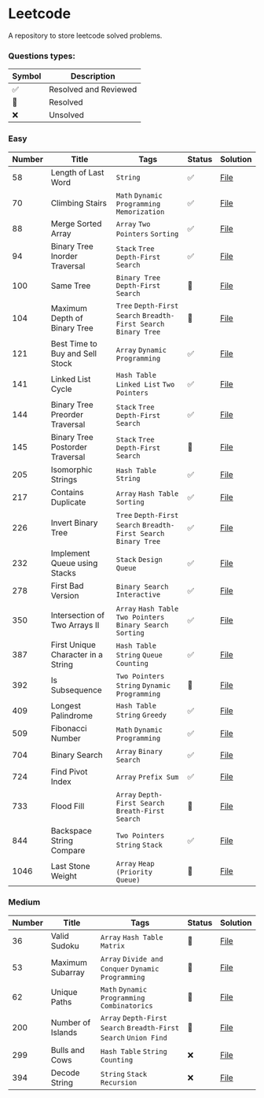 # Leetcode

A repository to store leetcode solved problems.

### Questions types: 

| Symbol              | Description           |
|---------------------|-----------------------|
| :white_check_mark:  | Resolved and Reviewed |
| :construction:      | Resolved              |
| :x:                 | Unsolved              |

### Easy

| Number | Title                              | Tags                                                             | Status             | Solution                                                                                                               |
|--------|------------------------------------|------------------------------------------------------------------|--------------------|------------------------------------------------------------------------------------------------------------------------|
| 58     | Length of Last Word                | `String`                                                         | :white_check_mark: | [File](https://github.com/johnazedo/interview-questions/blob/main/leetcode/easy/length_of_last_word.go)                |
| 70     | Climbing Stairs                    | `Math` `Dynamic Programming` `Memorization`                      | :white_check_mark: | [File](https://github.com/johnazedo/interview-questions/blob/main/leetcode/easy/climbing_stairs.go)                    |
| 88     | Merge Sorted Array                 | `Array` `Two Pointers` `Sorting`                                 | :white_check_mark: | [File](https://github.com/johnazedo/interview-questions/blob/main/leetcode/easy/merge_sorted_array.go)                 |
| 94     | Binary Tree Inorder Traversal      | `Stack` `Tree` `Depth-First Search`                              | :white_check_mark: | [File](https://github.com/johnazedo/interview-questions/blob/main/leetcode/easy/binary_tree_inorder_traversal.go)      |
| 100    | Same Tree                          | `Binary Tree` `Depth-First Search`                               | :construction:     | [File](https://github.com/johnazedo/interview-questions/blob/main/leetcode/easy/same_tree.go)                          |
| 104    | Maximum Depth of Binary Tree       | `Tree` `Depth-First Search` `Breadth-First Search` `Binary Tree` | :construction:     | [File](https://github.com/johnazedo/interview-questions/blob/main/leetcode/easy/maximun_depth_of_binary_tree.go)       |
| 121    | Best Time to Buy and Sell Stock    | `Array` `Dynamic Programming`                                    | :white_check_mark: | [File](https://github.com/johnazedo/interview-questions/blob/main/leetcode/easy/best_time_to_buy_and_sell_stock.go)    |
| 141    | Linked List Cycle                  | `Hash Table` `Linked List` `Two Pointers`                        | :white_check_mark: | [File](https://github.com/johnazedo/interview-questions/blob/main/leetcode/easy/linked_list_cycle.go)                  |
| 144    | Binary Tree Preorder Traversal     | `Stack` `Tree` `Depth-First Search`                              | :white_check_mark: | [File](https://github.com/johnazedo/interview-questions/blob/main/leetcode/easy/binary_tree_preorder_traversal.go)     |
| 145    | Binary Tree Postorder Traversal    | `Stack` `Tree` `Depth-First Search`                              | :construction:     | [File](https://github.com/johnazedo/interview-questions/blob/main/leetcode/easy/binary_tree_postorder_traversal.go)    |
| 205    | Isomorphic Strings                 | `Hash Table` `String`                                            | :white_check_mark: | [File](https://github.com/johnazedo/interview-questions/blob/main/leetcode/easy/isomorphic_strings.go)                 |
| 217    | Contains Duplicate                 | `Array` `Hash Table` `Sorting`                                   | :white_check_mark: | [File](https://github.com/johnazedo/interview-questions/blob/main/leetcode/easy/contains_duplicate.go)                 |
| 226    | Invert Binary Tree                 | `Tree` `Depth-First Search` `Breadth-First Search` `Binary Tree` | :white_check_mark: | [File](https://github.com/johnazedo/interview-questions/blob/main/leetcode/easy/invert_binary_tree.go)                 |
| 232    | Implement Queue using Stacks       | `Stack` `Design` `Queue`                                         | :white_check_mark: | [File](https://github.com/johnazedo/interview-questions/blob/main/leetcode/easy/implement_queue_using_stacks.go)       |
| 278    | First Bad Version                  | `Binary Search` `Interactive`                                    | :white_check_mark: | [File](https://github.com/johnazedo/interview-questions/blob/main/leetcode/easy/first_bad_version.go)                  |
| 350    | Intersection of Two Arrays II      | `Array` `Hash Table` `Two Pointers` `Binary Search` `Sorting`    | :white_check_mark: | [File](https://github.com/johnazedo/interview-questions/blob/main/leetcode/easy/intersection_of_two_arrays_two.go)     |
| 387    | First Unique Character in a String | `Hash Table` `String` `Queue` `Counting`                         | :white_check_mark: | [File](https://github.com/johnazedo/interview-questions/blob/main/leetcode/easy/first_unique_character_in_a_string.go) |
| 392    | Is Subsequence                     | `Two Pointers` `String` `Dynamic Programming`                    | :construction:     | [File](https://github.com/johnazedo/interview-questions/blob/main/leetcode/easy/is_subsequence.go)                     |
| 409    | Longest Palindrome                 | `Hash Table` `String` `Greedy`                                   | :white_check_mark: | [File](https://github.com/johnazedo/interview-questions/blob/main/leetcode/easy/longest_palindrome.go)                 |
| 509    | Fibonacci Number                   | `Math` `Dynamic Programming`                                     | :white_check_mark: | [File](https://github.com/johnazedo/interview-questions/blob/main/leetcode/easy/fibonacci_number.go)                   |
| 704    | Binary Search                      | `Array` `Binary Search`                                          | :white_check_mark: | [File](https://github.com/johnazedo/interview-questions/blob/main/leetcode/easy/binary_search.go)                      |
| 724    | Find Pivot Index                   | `Array` `Prefix Sum`                                             | :white_check_mark: | [File](https://github.com/johnazedo/interview-questions/blob/main/leetcode/easy/find_pivot_index.go)                   |
| 733    | Flood Fill                         | `Array` `Depth-First Search` `Breath-First Search`               | :construction:     | [File](https://github.com/johnazedo/interview-questions/blob/main/leetcode/easy/flood_fill.go)                         |
| 844    | Backspace String Compare           | `Two Pointers` `String` `Stack`                                  | :white_check_mark: | [File](https://github.com/johnazedo/interview-questions/blob/main/leetcode/easy/backspace_string_compare.go)           |
| 1046   | Last Stone Weight                  | `Array` `Heap (Priority Queue)`                                  | :construction:     | [File](https://github.com/johnazedo/interview-questions/blob/main/leetcode/easy/last_stone_weight.go)                  |

### Medium

| Number | Title             | Tags                                                             | Status         | Solution                                                                                                |
|--------|-------------------|------------------------------------------------------------------|----------------|---------------------------------------------------------------------------------------------------------|
| 36     | Valid Sudoku      | `Array` `Hash Table` `Matrix`                                    | :construction: | [File](https://github.com/johnazedo/interview-questions/blob/main/leetcode/medium/valid_sudoku.go)      |
| 53     | Maximum Subarray  | `Array` `Divide and Conquer` `Dynamic Programming`               | :construction: | [File](https://github.com/johnazedo/interview-questions/blob/main/leetcode/medium/maximum_subarray.go)  | 
| 62     | Unique Paths      | `Math` `Dynamic Programming` `Combinatorics`                     | :construction: | [File](https://github.com/johnazedo/interview-questions/blob/main/leetcode/medium/unique_paths.go)      |
| 200    | Number of Islands | `Array` `Depth-First Search` `Breadth-First Search` `Union Find` | :construction: | [File](https://github.com/johnazedo/interview-questions/blob/main/leetcode/medium/number_of_islands.go) |
| 299    | Bulls and Cows    | `Hash Table` `String` `Counting`                                 | :x:            | [File](https://github.com/johnazedo/interview-questions/blob/main/leetcode/medium/bulls_and_cows.go)    |
| 394    | Decode String     | `String` `Stack` `Recursion`                                     | :x:            | [File](https://github.com/johnazedo/interview-questions/blob/main/leetcode/medium/decode_string.go)     |